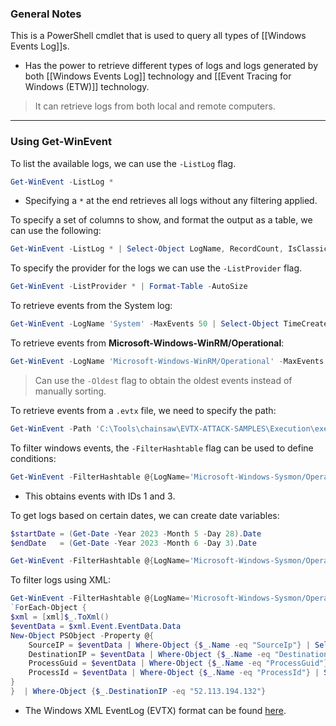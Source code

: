 ### General Notes

This is a PowerShell cmdlet that is used to query all types of [[Windows Events Log]]s.
- Has the power to retrieve different types of logs and logs generated by both [[Windows Events Log]] technology and [[Event Tracing for Windows (ETW)]] technology.

> It can retrieve logs from both local and remote computers.

---
### Using Get-WinEvent

To list the available logs, we can use the `-ListLog` flag.
```powershell
Get-WinEvent -ListLog *
```
- Specifying a `*` at the end retrieves all logs without any filtering applied.

To specify a set of columns to show, and format the output as a table, we can use the following:
```powershell
Get-WinEvent -ListLog * | Select-Object LogName, RecordCount, IsClassicLog, IsEnabled, LogMode, LogType | Format-Table -AutoSize
```

To specify the provider for the logs we can use the `-ListProvider` flag.
```powershell
Get-WinEvent -ListProvider * | Format-Table -AutoSize
```

To retrieve events from the System log:
```powershell
Get-WinEvent -LogName 'System' -MaxEvents 50 | Select-Object TimeCreated, ID, ProviderName, LevelDisplayName, Message | Format-Table -AutoSize
```

To retrieve events from **Microsoft-Windows-WinRM/Operational**:
```powershell
Get-WinEvent -LogName 'Microsoft-Windows-WinRM/Operational' -MaxEvents 30 | Select-Object TimeCreated, ID, ProviderName, LevelDisplayName, Message | Format-Table -AutoSize
```

> Can use the `-Oldest` flag to obtain the oldest events instead of manually sorting.

To retrieve events from a `.evtx` file, we need to specify the path:
```powershell
Get-WinEvent -Path 'C:\Tools\chainsaw\EVTX-ATTACK-SAMPLES\Execution\exec_sysmon_1_lolbin_pcalua.evtx' -MaxEvents 5 | Select-Object TimeCreated, ID, ProviderName, LevelDisplayName, Message | Format-Table -AutoSize
```

To filter windows events, the `-FilterHashtable` flag can be used to define conditions:
```powershell
Get-WinEvent -FilterHashtable @{LogName='Microsoft-Windows-Sysmon/Operational'; ID=1,3} | Select-Object TimeCreated, ID, ProviderName, LevelDisplayName, Message | Format-Table -AutoSize
```
- This obtains events with IDs 1 and 3.

To get logs based on certain dates, we can create date variables:
```powershell
$startDate = (Get-Date -Year 2023 -Month 5 -Day 28).Date
$endDate   = (Get-Date -Year 2023 -Month 6 -Day 3).Date

Get-WinEvent -FilterHashtable @{LogName='Microsoft-Windows-Sysmon/Operational'; ID=1,3; StartTime=$startDate; EndTime=$endDate} | Select-Object TimeCreated, ID, ProviderName, LevelDisplayName, Message | Format-Table -AutoSize
```

To filter logs using XML:
```powershell
Get-WinEvent -FilterHashtable @{LogName='Microsoft-Windows-Sysmon/Operational'; ID=3} |
`ForEach-Object {
$xml = [xml]$_.ToXml()
$eventData = $xml.Event.EventData.Data
New-Object PSObject -Property @{
    SourceIP = $eventData | Where-Object {$_.Name -eq "SourceIp"} | Select-Object -ExpandProperty '#text'
    DestinationIP = $eventData | Where-Object {$_.Name -eq "DestinationIp"} | Select-Object -ExpandProperty '#text'
    ProcessGuid = $eventData | Where-Object {$_.Name -eq "ProcessGuid"} | Select-Object -ExpandProperty '#text'
    ProcessId = $eventData | Where-Object {$_.Name -eq "ProcessId"} | Select-Object -ExpandProperty '#text'
}
}  | Where-Object {$_.DestinationIP -eq "52.113.194.132"}
```
- The Windows XML EventLog (EVTX) format can be found [here](https://github.com/libyal/libevtx/blob/main/documentation/Windows%20XML%20Event%20Log%20(EVTX).asciidoc).

